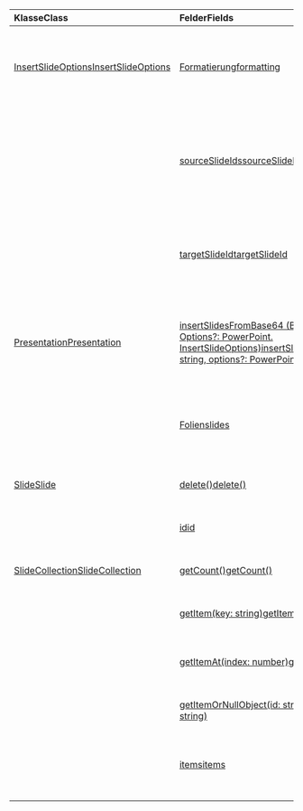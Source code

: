 | <span data-ttu-id="1d82c-101">Klasse</span><span class="sxs-lookup"><span data-stu-id="1d82c-101">Class</span></span> | <span data-ttu-id="1d82c-102">Felder</span><span class="sxs-lookup"><span data-stu-id="1d82c-102">Fields</span></span> | <span data-ttu-id="1d82c-103">Beschreibung</span><span class="sxs-lookup"><span data-stu-id="1d82c-103">Description</span></span> |
|:---|:---|:---|
|[<span data-ttu-id="1d82c-104">InsertSlideOptions</span><span class="sxs-lookup"><span data-stu-id="1d82c-104">InsertSlideOptions</span></span>](/javascript/api/powerpoint/powerpoint.insertslideoptions)|[<span data-ttu-id="1d82c-105">Formatierung</span><span class="sxs-lookup"><span data-stu-id="1d82c-105">formatting</span></span>](/javascript/api/powerpoint/powerpoint.insertslideoptions#formatting)|<span data-ttu-id="1d82c-106">Gibt an, welche Formatierung beim Einfügen von Folien verwendet werden soll.</span><span class="sxs-lookup"><span data-stu-id="1d82c-106">Specifies which formatting to use during slide insertion.</span></span>|
||[<span data-ttu-id="1d82c-107">sourceSlideIds</span><span class="sxs-lookup"><span data-stu-id="1d82c-107">sourceSlideIds</span></span>](/javascript/api/powerpoint/powerpoint.insertslideoptions#sourceslideids)|<span data-ttu-id="1d82c-108">Gibt die Folien aus der Quellpräsentation an, die in die aktuelle Präsentation eingefügt werden.</span><span class="sxs-lookup"><span data-stu-id="1d82c-108">Specifies the slides from the source presentation that will be inserted into the current presentation.</span></span>|
||[<span data-ttu-id="1d82c-109">targetSlideId</span><span class="sxs-lookup"><span data-stu-id="1d82c-109">targetSlideId</span></span>](/javascript/api/powerpoint/powerpoint.insertslideoptions#targetslideid)|<span data-ttu-id="1d82c-110">Gibt an, wo in der Präsentation die neuen Folien eingefügt werden.</span><span class="sxs-lookup"><span data-stu-id="1d82c-110">Specifies where in the presentation the new slides will be inserted.</span></span>|
|[<span data-ttu-id="1d82c-111">Presentation</span><span class="sxs-lookup"><span data-stu-id="1d82c-111">Presentation</span></span>](/javascript/api/powerpoint/powerpoint.presentation)|[<span data-ttu-id="1d82c-112">insertSlidesFromBase64 (Base64-Datei: String, Options?: PowerPoint. InsertSlideOptions)</span><span class="sxs-lookup"><span data-stu-id="1d82c-112">insertSlidesFromBase64(base64File: string, options?: PowerPoint.InsertSlideOptions)</span></span>](/javascript/api/powerpoint/powerpoint.presentation#insertslidesfrombase64-base64file--options-)|<span data-ttu-id="1d82c-113">Fügt die angegebenen Folien aus einer Präsentation in die aktuelle Präsentation ein.</span><span class="sxs-lookup"><span data-stu-id="1d82c-113">Inserts the specified slides from a presentation into the current presentation.</span></span>|
||[<span data-ttu-id="1d82c-114">Folien</span><span class="sxs-lookup"><span data-stu-id="1d82c-114">slides</span></span>](/javascript/api/powerpoint/powerpoint.presentation#slides)|<span data-ttu-id="1d82c-115">Gibt eine geordnete Auflistung von Folien in der Präsentation zurück.</span><span class="sxs-lookup"><span data-stu-id="1d82c-115">Returns an ordered collection of slides in the presentation.</span></span>|
|[<span data-ttu-id="1d82c-116">Slide</span><span class="sxs-lookup"><span data-stu-id="1d82c-116">Slide</span></span>](/javascript/api/powerpoint/powerpoint.slide)|[<span data-ttu-id="1d82c-117">delete()</span><span class="sxs-lookup"><span data-stu-id="1d82c-117">delete()</span></span>](/javascript/api/powerpoint/powerpoint.slide#delete--)|<span data-ttu-id="1d82c-118">Löscht die Folie aus der Präsentation.</span><span class="sxs-lookup"><span data-stu-id="1d82c-118">Deletes the slide from the presentation.</span></span>|
||[<span data-ttu-id="1d82c-119">id</span><span class="sxs-lookup"><span data-stu-id="1d82c-119">id</span></span>](/javascript/api/powerpoint/powerpoint.slide#id)|<span data-ttu-id="1d82c-120">Ruft die eindeutige ID der Folie ab.</span><span class="sxs-lookup"><span data-stu-id="1d82c-120">Gets the unique ID of the slide.</span></span>|
|[<span data-ttu-id="1d82c-121">SlideCollection</span><span class="sxs-lookup"><span data-stu-id="1d82c-121">SlideCollection</span></span>](/javascript/api/powerpoint/powerpoint.slidecollection)|[<span data-ttu-id="1d82c-122">getCount()</span><span class="sxs-lookup"><span data-stu-id="1d82c-122">getCount()</span></span>](/javascript/api/powerpoint/powerpoint.slidecollection#getcount--)|<span data-ttu-id="1d82c-123">Ruft die Anzahl der Folien in der Auflistung ab.</span><span class="sxs-lookup"><span data-stu-id="1d82c-123">Gets the number of slides in the collection.</span></span>|
||[<span data-ttu-id="1d82c-124">getItem(key: string)</span><span class="sxs-lookup"><span data-stu-id="1d82c-124">getItem(key: string)</span></span>](/javascript/api/powerpoint/powerpoint.slidecollection#getitem-key-)|<span data-ttu-id="1d82c-125">Ruft eine Folie mit ihrer eindeutigen ID ab.</span><span class="sxs-lookup"><span data-stu-id="1d82c-125">Gets a slide using its unique ID.</span></span>|
||[<span data-ttu-id="1d82c-126">getItemAt(index: number)</span><span class="sxs-lookup"><span data-stu-id="1d82c-126">getItemAt(index: number)</span></span>](/javascript/api/powerpoint/powerpoint.slidecollection#getitemat-index-)|<span data-ttu-id="1d82c-127">Ruft eine Folie mit dem nullbasierten Index in der Auflistung ab.</span><span class="sxs-lookup"><span data-stu-id="1d82c-127">Gets a slide using its zero-based index in the collection.</span></span>|
||[<span data-ttu-id="1d82c-128">getItemOrNullObject(id: string)</span><span class="sxs-lookup"><span data-stu-id="1d82c-128">getItemOrNullObject(id: string)</span></span>](/javascript/api/powerpoint/powerpoint.slidecollection#getitemornullobject-id-)|<span data-ttu-id="1d82c-129">Ruft eine Folie mit ihrer eindeutigen ID ab.</span><span class="sxs-lookup"><span data-stu-id="1d82c-129">Gets a slide using its unique ID.</span></span>|
||[<span data-ttu-id="1d82c-130">items</span><span class="sxs-lookup"><span data-stu-id="1d82c-130">items</span></span>](/javascript/api/powerpoint/powerpoint.slidecollection#items)|<span data-ttu-id="1d82c-131">Ruft die geladenen untergeordneten Elemente in dieser Sammlung ab.</span><span class="sxs-lookup"><span data-stu-id="1d82c-131">Gets the loaded child items in this collection.</span></span>|
